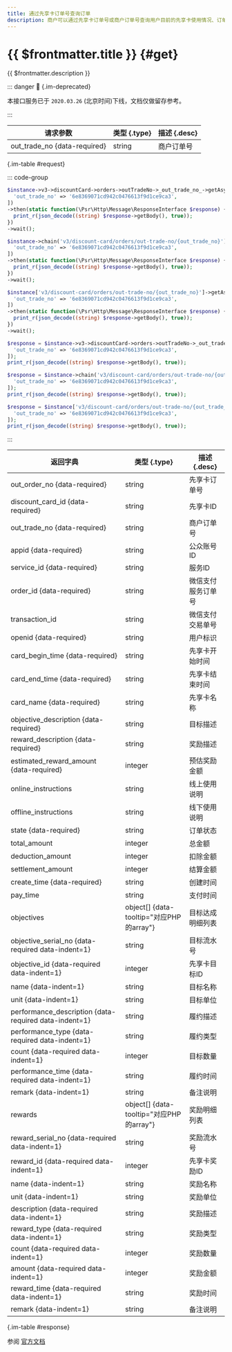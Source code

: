 ```yaml
---
title: 通过先享卡订单号查询订单
description: 商户可以通过先享卡订单号或商户订单号查询用户目前的先享卡使用情况、订单状态，可用于对账或者界面展示。
---
```


# {{ $frontmatter.title }} {#get}

{{ $frontmatter.description }}

::: danger :no_entry_sign: {.im-deprecated}

本接口服务已于 `2020.03.26` (北京时间)下线，文档仅做留存参考。

:::

| 请求参数 | 类型 {.type} | 描述 {.desc}
| --- | --- | ---
| out_trade_no {data-required} | string | 商户订单号

{.im-table #request}

::: code-group

```php [异步纯链式]
$instance->v3->discountCard->orders->outTradeNo->_out_trade_no_->getAsync([
  'out_trade_no' => '6e8369071cd942c0476613f9d1ce9ca3',
])
->then(static function(\Psr\Http\Message\ResponseInterface $response) {
  print_r(json_decode((string) $response->getBody(), true));
})
->wait();
```

```php [异步声明式]
$instance->chain('v3/discount-card/orders/out-trade-no/{out_trade_no}')->getAsync([
  'out_trade_no' => '6e8369071cd942c0476613f9d1ce9ca3',
])
->then(static function(\Psr\Http\Message\ResponseInterface $response) {
  print_r(json_decode((string) $response->getBody(), true));
})
->wait();
```

```php [异步属性式]
$instance['v3/discount-card/orders/out-trade-no/{out_trade_no}']->getAsync([
  'out_trade_no' => '6e8369071cd942c0476613f9d1ce9ca3',
])
->then(static function(\Psr\Http\Message\ResponseInterface $response) {
  print_r(json_decode((string) $response->getBody(), true));
})
->wait();
```

```php [同步纯链式]
$response = $instance->v3->discountCard->orders->outTradeNo->_out_trade_no_->get([
  'out_trade_no' => '6e8369071cd942c0476613f9d1ce9ca3',
]);
print_r(json_decode((string) $response->getBody(), true));
```

```php [同步声明式]
$response = $instance->chain('v3/discount-card/orders/out-trade-no/{out_trade_no}')->get([
  'out_trade_no' => '6e8369071cd942c0476613f9d1ce9ca3',
]);
print_r(json_decode((string) $response->getBody(), true));
```

```php [同步属性式]
$response = $instance['v3/discount-card/orders/out-trade-no/{out_trade_no}']->get([
  'out_trade_no' => '6e8369071cd942c0476613f9d1ce9ca3',
]);
print_r(json_decode((string) $response->getBody(), true));
```

:::

| 返回字典 | 类型 {.type} | 描述 {.desc}
| --- | --- | ---
| out_order_no {data-required}| string | 先享卡订单号
| discount_card_id {data-required}| string | 先享卡ID
| out_trade_no {data-required}| string | 商户订单号
| appid {data-required}| string | 公众账号ID
| service_id {data-required}| string | 服务ID
| order_id {data-required}| string | 微信支付服务订单号
| transaction_id | string | 微信支付交易单号
| openid {data-required}| string | 用户标识
| card_begin_time {data-required}| string | 先享卡开始时间
| card_end_time {data-required}| string | 先享卡结束时间
| card_name {data-required}| string | 先享卡名称
| objective_description {data-required}| string | 目标描述
| reward_description {data-required}| string | 奖励描述
| estimated_reward_amount {data-required}| integer | 预估奖励金额
| online_instructions | string | 线上使用说明
| offline_instructions | string | 线下使用说明
| state {data-required}| string | 订单状态
| total_amount | integer | 总金额
| deduction_amount | integer | 扣除金额
| settlement_amount | integer | 结算金额
| create_time {data-required}| string | 创建时间
| pay_time | string | 支付时间
| objectives | object[] {data-tooltip="对应PHP的array"} | 目标达成明细列表
| objective_serial_no {data-required data-indent=1} | string | 目标流水号
| objective_id {data-required data-indent=1} | integer | 先享卡目标ID
| name {data-indent=1} | string | 目标名称
| unit {data-indent=1} | string | 目标单位
| performance_description {data-required data-indent=1} | string | 履约描述
| performance_type {data-required data-indent=1} | string | 履约类型
| count {data-required data-indent=1} | integer | 目标数量
| performance_time {data-required data-indent=1} | string | 履约时间
| remark {data-indent=1} | string | 备注说明
| rewards | object[] {data-tooltip="对应PHP的array"} | 奖励明细列表
| reward_serial_no {data-required data-indent=1} | string | 奖励流水号
| reward_id {data-required data-indent=1} | integer | 先享卡奖励ID
| name {data-indent=1} | string | 奖励名称
| unit {data-indent=1} | string | 奖励单位
| description {data-required data-indent=1} | string | 奖励描述
| reward_type {data-required data-indent=1} | string | 奖励类型
| count {data-required data-indent=1} | integer | 奖励数量
| amount {data-required data-indent=1} | integer | 奖励金额
| reward_time {data-required data-indent=1} | string | 奖励时间
| remark {data-indent=1} | string | 备注说明

{.im-table #response}

参阅 [官方文档](https://pay.weixin.qq.com/wiki/doc/apiv3/wxpay/payscore/discount-card/chapter3_1.shtml)
